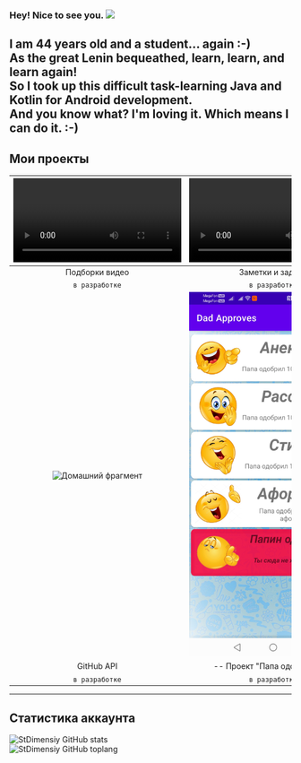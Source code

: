 ### Hey! Nice to see you. <img src="https://raw.githubusercontent.com/iampavangandhi/iampavangandhi/master/gifs/Hi.gif" width="30px"></h2>
I am 44 years old and a student... again :-)    
As the great Lenin bequeathed, learn, learn, and learn again!    
So I took up this difficult task-learning Java and Kotlin for Android development.    
And you know what? I'm loving it. Which means I can do it. :-)    
---
## Мои проекты
| <video src="https://user-images.githubusercontent.com/73497940/118815431-e8418280-b8b9-11eb-983d-7071fcddd7c5.mp4"></video> | <video src="https://user-images.githubusercontent.com/73497940/118871785-9405c500-b8f0-11eb-8b67-95a81184910c.mp4"></video> | <video src="https://user-images.githubusercontent.com/73497940/118872693-843ab080-b8f1-11eb-91a3-fe212b9bfac7.mp4"></video> |
|:--------------------------------:|:--------------------------------:|:--------------------------------:|
| Подборки видео | Заметки и задачи| Простой калькулятор |
| `в разработке` | `в разработке` | `в разработке` |
| <img src="https://github.com/stdimensiy/GeekBrains_Course_Popular_libraries_HW_My_GIT_API_App/blob/master/snapshots/MyGit_8.jpg" width="300" title="Домашний фрагмент"> | <img src="https://github.com/stdimensiy/GeekBrains_Course_Popular_libraries_CP_Dad_approves_of_good_jokes_App/blob/master/snapshots/dadapproves_1.jpg" width="300"> |  |
| GitHub API | -- Проект "Папа одобряет" --| Beautiful Pictures Every Day |
| `в разработке` | `в разработке` | `в разработке` |

---
## Статистика аккаунта
![StDimensiy GitHub stats](https://github-readme-stats.vercel.app/api?username=stdimensiy&show_icons=true&theme=vue)    
![StDimensiy GitHub toplang](https://github-readme-stats.vercel.app/api/top-langs/?username=stdimensiy&layout=compact&theme=vue)
<!--
**stdimensiy/stdimensiy** is a ✨ _special_ ✨ repository because its `README.md` (this file) appears on your GitHub profile.

Here are some ideas to get you started:

- 🔭 I’m currently working on ...
- 🌱 I’m currently learning ...
- 👯 I’m looking to collaborate on ...
- 🤔 I’m looking for help with ...
- 💬 Ask me about ...
- 📫 How to reach me: ...
- 😄 Pronouns: ...
- ⚡ Fun fact: ...
-->
